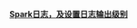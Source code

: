 [**Spark日志，及设置日志输出级别**](https://blog.51cto.com/lovebetterworld/2839933?u_atoken=d96d095e-8943-4783-835a-6e3a3893a067&u_asession=01tcUf_a5IBh1lFT7SeTtzU1UyRvqBQT1lTT9Ygaw-MxsT3k5299z1zG9qaTHy6xJwX0KNBwm7Lovlpxjd_P_q4JsKWYrT3W_NKPr8w6oU7K8TStk8V4vYP5LJpsmhkBEfFGtJjzcUdNecwu44C77EsWBkFo3NEHBv0PZUm6pbxQU&u_asig=05NvLLX17Yh0EcOR5Ex57VXaOwZL3DlAaQ31vcLaObmQZRpR_TSA_7U1NmeU7asMb9Jg-3GE7WD6uPFmA1PM7_J-XtsGNUonsQ8q5RUCsixEyY_2ljDTBy7JJ2UBg-gD2__L87JkD_3wdF-9BfKoUVd03BM-CUK36oPKpb4kC0Rq39JS7q8ZD7Xtz2Ly-b0kmuyAKRFSVJkkdwVUnyHAIJzeSynODWQ-luOt4NxwZIExL-cvGa4oPOEVy1182kruTsENTe-BCdhmKUxS9kYZDq9e3h9VXwMyh6PgyDIVSG1W9Frf1djvgSBjGxsFOhubMKwMNjBbKINPZB7_qDKQPvlmExMtQeIU9O9JbyA3BRIq-rMxtFcTt9vLrzhuSrz7GHmWspDxyAEEo4kbsryBKb9Q&u_aref=HntQyaUUeMTSGNKkfie7hIDfIKQ%3D)
